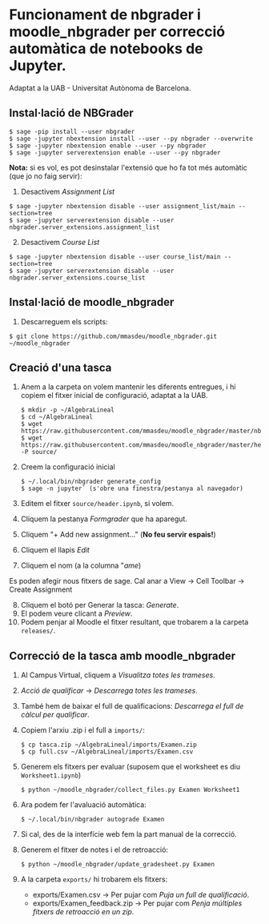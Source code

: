 # Funcionament de nbgrader i moodle_nbgrader per correcció automàtica de notebooks de Jupyter.

Adaptat a la UAB - Universitat Autònoma de Barcelona.

## Instal·lació de NBGrader
  ```
  $ sage -pip install --user nbgrader
  $ sage -jupyter nbextension install --user --py nbgrader --overwrite
  $ sage -jupyter nbextension enable --user --py nbgrader
  $ sage -jupyter serverextension enable --user --py nbgrader
  ```

**Nota:** si es vol, es pot desinstalar l'extensió que ho fa tot més automàtic (que jo no faig servir):

  1. Desactivem *Assignment List*

  ```
  $ sage -jupyter nbextension disable --user assignment_list/main --section=tree
  $ sage -jupyter serverextension disable --user nbgrader.server_extensions.assignment_list
  ```

  2. Desactivem *Course List*

  ```
  $ sage -jupyter nbextension disable --user course_list/main --section=tree
  $ sage -jupyter serverextension disable --user nbgrader.server_extensions.course_list
  ```

## Instal·lació de moodle_nbgrader

1. Descarreguem els scripts:

  `$ git clone https://github.com/mmasdeu/moodle_nbgrader.git ~/moodle_nbgrader`

## Creació d'una tasca

1. Anem a la carpeta on volem mantenir les diferents entregues, i hi copiem el fitxer inicial de configuració, adaptat a la UAB.

   ```
   $ mkdir -p ~/AlgebraLineal
   $ cd ~/AlgebraLineal
   $ wget https://raw.githubusercontent.com/mmasdeu/moodle_nbgrader/master/nbgrader_configy.py
   $ wget https://raw.githubusercontent.com/mmasdeu/moodle_nbgrader/master/header.ipynb -P source/
   ```

2. Creem la configuració inicial

   ```
   $ ~/.local/bin/nbgrader generate_config
   $ sage -n jupyter` (s'obre una finestra/pestanya al navegador)
   ```
   
3. Editem el fitxer `source/header.ipynb`, si volem.
4. Cliquem la pestanya *Formgrader* que ha aparegut.
5. Cliquem "+ Add new assignment..." (**No feu servir espais!**)
6. Cliquem el llapis *Edit*
7. Cliquem el nom  (a la columna "*ame*)

Es poden afegir nous fitxers de sage. Cal anar a View -> Cell Toolbar -> Create Assignment

8. Cliquem el botó per Generar la tasca: *Generate*.
9. El podem veure clicant a *Preview*.
10. Podem penjar al Moodle el fitxer resultant, que trobarem a la carpeta `releases/`.

## Correcció de la tasca amb moodle_nbgrader

1. Al Campus Virtual, cliquem a *Visualitza totes les trameses*.
2. *Acció de qualificar* -> *Descarrega totes les trameses*.
3. També hem de baixar el full de qualificacions: *Descarrega el full de càlcul per qualificar*.
4. Copiem l'arxiu .zip i el full a `imports/`:

   ```
   $ cp tasca.zip ~/AlgebraLineal/imports/Examen.zip
   $ cp full.csv ~/AlgebraLineal/imports/Examen.csv
   ```
   
5. Generem els fitxers per evaluar (suposem que el worksheet es diu `Worksheet1.ipynb`)

   `$ python ~/moodle_nbgrader/collect_files.py Examen Worksheet1`

6. Ara podem fer l'avaluació automàtica:

   `$ ~/.local/bin/nbgrader autograde Examen`

7. Si cal, des de la interfície web fem la part manual de la correcció.
8. Generem el fitxer de notes i el de retroacció:

   `$ python ~/moodle_nbgrader/update_gradesheet.py Examen`

9. A la carpeta `exports/` hi trobarem els fitxers:

    - exports/Examen.csv -> Per pujar com *Puja un full de qualificació*.
    - exports/Examen_feedback.zip -> Per pujar com *Penja múltiples fitxers de retroacció en un zip*.
